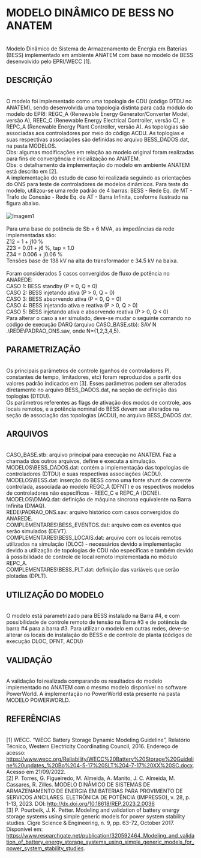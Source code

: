 # MODELO DINÂMICO DE BESS NO ANATEM
<br>Modelo Dinâmico de Sistema de Armazenamento de Energia em Baterias (BESS) implementado em ambiente ANATEM com base no modelo de BESS desenvolvido pelo EPRI/WECC [1].
## DESCRIÇÃO
<br>O modelo foi implementado como uma topologia de CDU (código DTDU no ANATEM), sendo desenvolvida uma topologia distinta para cada módulo do modelo do EPRI: REGC_A (Renewable Energy Generator/Converter Model, versão A), REEC_C (Renewable Energy Electrical Controller, versão C), e REPC_A (Renewable Energy Plant Controller, versão A). As topologias são associadas aos controladores por meio do código ACDU. As toplogias e suas respectivas associações são definidas no arquivo BESS_DADOS.dat, na pasta MODELOS.
<br> Obs: algumas modificações em relação ao modelo original foram realizadas para fins de convergência e inicialização no ANATEM.
<br> Obs: o detalhamento da implementação do modelo em ambiente ANATEM está descrito em [2].
<br>A implementação do estudo de caso foi realizada seguindo as orientações do ONS para teste de controladores de modelos dinâmicos. Para teste do modelo, utilizou-se uma rede padrão de 4 barras: BESS - Rede Eq. de MT - Trafo de Conexão - Rede Eq. de AT - Barra Infinita, conforme ilustrado na figura abaixo.
<br><br> 
![Imagem1](https://github.com/LSF-IEE/SAEB_ANATEM/assets/79756059/68982fe0-d99a-4e28-9ff6-8de3cd974165)
<br><br>
Para uma base de potência de Sb = 6 MVA, as impedâncias da rede implementadas são:
<br>Z12 = 1 + j10 %
<br>Z23 = 0.01 + j6 %, tap = 1.0
<br>Z34 = 0.006 + j0.06 %
<br>Tensões base de 138 kV na alta do transformador e 34.5 kV na baixa.
<br><br> Foram considerados 5 casos convergidos de fluxo de potência no ANAREDE:
<br> CASO 1: BESS standby (P = 0, Q = 0)
<br> CASO 2: BESS injetando ativa (P > 0, Q = 0)
<br> CASO 3: BESS absorvendo ativa (P < 0, Q = 0)
<br> CASO 4: BESS injetando ativa e reativa (P > 0, Q > 0)
<br> CASO 5: BESS injetando ativa e absorvendo reativa (P > 0, Q < 0)
<br> Para alterar o caso a ser simulado, deve-se mudar o seguinte comando no código de execução DARQ (arquivo CASO_BASE.stb):  SAV   N .\REDE\PADRAO_ONS.sav, onde N={1,2,3,4,5}. 
## PARAMETRIZAÇÃO
<br> Os principais parâmetros de controle (ganhos de controladores PI, constantes de tempo, limitadores, etc) foram reproduzidos a partir dos valores padrão indicados em [3]. Esses parâmetros podem ser alterados diretamente no arquivo BESS_DADOS.dat, na seção de definição das toplogias (DTDU).
<br> Os parâmetros referentes as flags de ativação dos modos de controle, aos locais remotos, e a potência nominal do BESS devem ser alterados na seção de associação das topologias (ACDU), no arquivo BESS_DADOS.dat.
## ARQUIVOS
<br>CASO_BASE.stb: arquivo principal para execução no ANATEM. Faz a chamada dos outros arquivos, define e executa a simulação.
<br>MODELOS\BESS_DADOS.dat: contém a implementação das topologias de controladores (DTDU) e suas respectivas associações (ACDU).
<br>MODELOS\BESS.dat: inserção do BESS como uma fonte shunt de corrente controlada, associada ao modelo REGC_A (DFNT) e os respectivos modelos de controladores não específicos - REEC_C e REPC_A (DCNE).
<br>MODELOS\DMAQ.dat: definição de máquina síncrona equivalente na Barra Infinita (DMAQ).
<br>REDE\PADRAO_ONS.sav: arquivo histórico com casos convergidos do ANAREDE.
<br>COMPLEMENTARES\BESS_EVENTOS.dat: arquivo com os eventos que serão simulados (DEVT).
<br>COMPLEMENTARES\BESS_LOCAIS.dat: arquivo com os locais remotos utilizados na simulação (DLOC) - necessários devido a implementação devido a utilização de topologias de CDU não específicas e também devido à possibilidade de controle de local remoto implementada no módulo REPC_A.
<br>COMPLEMENTARES\BESS_PLT.dat: definição das variáveis que serão plotadas (DPLT).
## UTILIZAÇÃO DO MODELO
<br> O modelo está parametrizado para BESS instalado na Barra #4, e com possibilidade de controle remoto de tensão na Barra #3 e de potência da barra #4 para a barra #3. Para utilizar o modelo em outras redes, deve-se alterar os locais de instalação do BESS e de controle de planta (códigos de execução DLOC, DFNT, ACDU)
## VALIDAÇÃO
<br> A validação foi realizada comparando os resultados do modelo implementado no ANATEM com o mesmo modelo disponível no software PowerWorld. A implementação no PowerWorld está presente na pasta MODELO POWERWORLD.
## REFERÊNCIAS
<br>[1] WECC. “WECC Battery Storage Dynamic Modeling Guideline”, Relatório Técnico, Western Electricity Coordinating Council, 2016. Endereço de acesso:  https://www.wecc.org/Reliability/WECC%20Battery%20Storage%20Guideline%20updates_%20Bo%204-5-17%20SLT%204-7-17%20XX%20SC.docx. Acesso em 21/09/2022.
<br>[2] P. Torres, G. Figueiredo, M. Almeida, A. Manito, J. C. Almeida, M. Cassares, R. Zilles. MODELO DINÂMICO DE SISTEMAS DE ARMAZENAMENTO DE ENERGIA EM BATERIAS PARA PROVIMENTO DE SERVIÇOS ANCILARES. ELETRÔNICA DE POTÊNCIA (IMPRESSO), v. 28, p. 1-13, 2023. DOI: http://dx.doi.org/10.18618/REP.2023.2.0036
<br>[3] P. Pourbeik, J. K. Petter. Modeling and validation of battery energy storage systems using simple generic models for power system stability studies. Cigre Science & Engineering, n. 9, pp. 63-72, October 2017. Disponível em: https://www.researchgate.net/publication/320592464_Modeling_and_validation_of_battery_energy_storage_systems_using_simple_generic_models_for_power_system_stability_studies.
